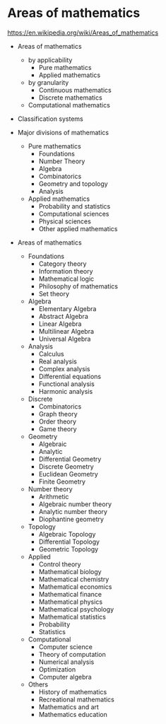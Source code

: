 # Areas of mathematics

https://en.wikipedia.org/wiki/Areas_of_mathematics


* Areas of mathematics
  * by applicability
    - Pure mathematics
    - Applied mathematics
  * by granularity
    - Continuous mathematics
    - Discrete mathematics
  * Computational mathematics


* Classification systems
* Major divisions of mathematics
  * Pure mathematics
    - Foundations
    - Number Theory
    - Algebra
    - Combinatorics
    - Geometry and topology
    - Analysis
  * Applied mathematics
    - Probability and statistics
    - Computational sciences
    - Physical sciences
    - Other applied mathematics


* Areas of mathematics
  * Foundations
    - Category theory
    - Information theory
    - Mathematical logic
    - Philosophy of mathematics
    - Set theory
  * Algebra
    - Elementary Algebra
    - Abstract Algebra
    - Linear Algebra
    - Multilinear Algebra
    - Universal Algebra
  * Analysis
    - Calculus
    - Real analysis
    - Complex analysis
    - Differential equations
    - Functional analysis
    - Harmonic analysis
  * Discrete
    - Combinatorics
    - Graph theory
    - Order theory
    - Game theory
  * Geometry
    - Algebraic
    - Analytic
    - Differential Geometry
    - Discrete Geometry
    - Euclidean Geometry
    - Finite Geometry
  * Number theory
    - Arithmetic
    - Algebraic number theory
    - Analytic number theory
    - Diophantine geometry
  * Topology
    - Algebraic Topology
    - Differential Topology
    - Geometric Topology
  * Applied
    - Control theory
    - Mathematical biology
    - Mathematical chemistry
    - Mathematical economics
    - Mathematical finance
    - Mathematical physics
    - Mathematical psychology
    - Mathematical statistics
    - Probability
    - Statistics
  * Computational
    - Computer science
    - Theory of computation
    - Numerical analysis
    - Optimization
    - Computer algebra
  * Others
    - History of mathematics
    - Recreational mathematics
    - Mathematics and art
    - Mathematics education
